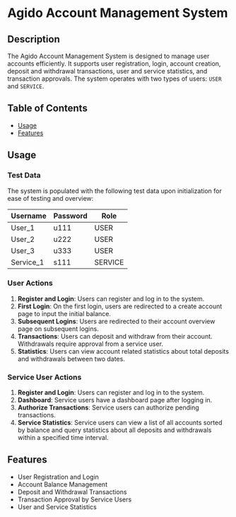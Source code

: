 # Agido Account Management System

## Description
The Agido Account Management System is designed to manage user accounts efficiently. It supports user registration, login, account creation, deposit and withdrawal transactions, user and service statistics, and transaction approvals. The system operates with two types of users: `USER` and `SERVICE`.

## Table of Contents
- [Usage](#usage)
- [Features](#features)

## Usage
### Test Data
The system is populated with the following test data upon initialization for ease of testing and overview:

| Username  | Password | Role    |
|-----------|----------|---------|
| User_1    | u111     | USER    |
| User_2    | u222     | USER    |
| User_3    | u333     | USER    |
| Service_1 | s111     | SERVICE |

### User Actions
1. **Register and Login**: Users can register and log in to the system.
2. **First Login**: On the first login, users are redirected to a create account page to input the initial balance.
3. **Subsequent Logins**: Users are redirected to their account overview page on subsequent logins.
4. **Transactions**: Users can deposit and withdraw from their account. Withdrawals require approval from a service user.
5. **Statistics**: Users can view account related statistics about total deposits and withdrawals between two dates.

### Service User Actions
1. **Register and Login**: Users can register and log in to the system.
2. **Dashboard**: Service users have a dashboard page after logging in.
3. **Authorize Transactions**: Service users can authorize pending transactions.
4. **Service Statistics**: Service users can view a list of all accounts sorted by balance and query statistics about all deposits and withdrawals within a specified time interval.

## Features
- User Registration and Login
- Account Balance Management
- Deposit and Withdrawal Transactions
- Transaction Approval by Service Users
- User and Service Statistics
